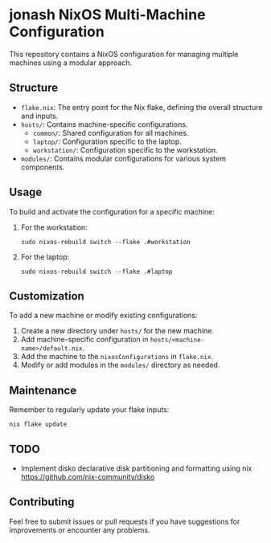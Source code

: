 # jonash NixOS Multi-Machine Configuration

This repository contains a NixOS configuration for managing multiple machines using a modular approach.

## Structure

- `flake.nix`: The entry point for the Nix flake, defining the overall structure and inputs.
- `hosts/`: Contains machine-specific configurations.
  - `common/`: Shared configuration for all machines.
  - `laptop/`: Configuration specific to the laptop.
  - `workstation/`: Configuration specific to the workstation.
- `modules/`: Contains modular configurations for various system components.

## Usage

To build and activate the configuration for a specific machine:

1. For the workstation:
   ```
   sudo nixos-rebuild switch --flake .#workstation
   ```

2. For the laptop:
   ```
   sudo nixos-rebuild switch --flake .#laptop
   ```

## Customization

To add a new machine or modify existing configurations:

1. Create a new directory under `hosts/` for the new machine.
2. Add machine-specific configuration in `hosts/<machine-name>/default.nix`.
3. Add the machine to the `nixosConfigurations` in `flake.nix`.
4. Modify or add modules in the `modules/` directory as needed.

## Maintenance

Remember to regularly update your flake inputs:

```
nix flake update
```

## TODO

- Implement disko declarative disk partitioning and formatting using nix <https://github.com/nix-community/disko>

## Contributing

Feel free to submit issues or pull requests if you have suggestions for improvements or encounter any problems.
